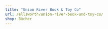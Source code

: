 ```yaml
---
title: "Union River Book & Toy Co"
url: /ellsworth/union-river-book-und-toy-co/
shop: Bücher
---
```

